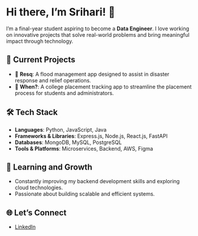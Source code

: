 # Hi there, I’m Srihari! 👋

I’m a final-year student aspiring to become a **Data Engineer**. I love working on innovative projects that solve real-world problems and bring meaningful impact through technology.

## 🚀 Current Projects
- 🌊 **Resq**: A flood management app designed to assist in disaster response and relief operations.  
- 📅 **When?**: A college placement tracking app to streamline the placement process for students and administrators.

## 🛠️ Tech Stack
- **Languages**: Python, JavaScript, Java
- **Frameworks & Libraries**: Express.js, Node.js, React.js, FastAPI
- **Databases**: MongoDB, MySQL, PostgreSQL  
- **Tools & Platforms**: Microservices, Backend, AWS, Figma  

## 🌱 Learning and Growth
- Constantly improving my backend development skills and exploring cloud technologies.  
- Passionate about building scalable and efficient systems.

## 🌐 Let’s Connect
- [LinkedIn](https://www.linkedin.com/in/srihari-venkateswaran-32b89b1b5/)
